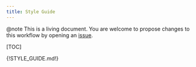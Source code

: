 ```yaml
---
title: Style Guide
---
```


@note
This is a living document.
You are welcome to propose changes to this workflow by opening an
[issue](https://github.com/fortran-lang/stdlib/issues).

[TOC]

{!STYLE_GUIDE.md!}
